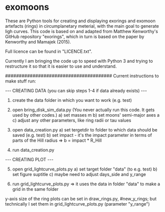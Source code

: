 # exomoons

These are Python tools for creating and displaying exorings and exomoon artefacts (rings) in circumplanetary meterial,
with the main goal to generate ligh curves.
This code is based on and adapted from Matthew Kenworthy's GitHub repository "exorings", which in turn is based on
the paper by Kenworthy and Mamajek (2015).

Full licence can be found in "LICENCE.txt".

Currently I am bringing the code up to speed with Python 3 and trying to restructure it so that it is easier to use
and understand.

#######################################
Current instructions to make stuff run:

--- CREATING DATA (you can skip steps 1-4 if data already exists) ---

1) create the data folder in which you want to work (e.g. test)

2) open bring_disk_sim_data.py (You never actually run this code. It gets used by other codes.)
    a) set masses m
    b) set moons' semi-major axes a
    c) adjust any other parameters, like ring radii or tau values

3) open data_creation.py
    a) set tergetdir to folder to which data should be saved (e.g. test)
    b) set impact - it's the impact parameter in terms of parts of the Hill radius  =>  b = impact * R_Hill

4) run data_creation.py

--- CREATING PLOT ---

5) open grid_lightcurve_plots.py
    a) set target folder "data" (to e.g. test)
    b) set figure suptitle
    c) maybe need to adjust days_side and y_range

6) run grid_lightcurve_plots.py
    => it uses the data in folder "data" to make a grid in the same folder


y-axis size of the ring plots can be set in draw_rings.py, #new_y_rings; but technically I set them in grid_lightcurve_plots.py (parameter "y_range")